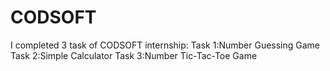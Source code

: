 # CODSOFT
I completed 3 task of CODSOFT internship:
Task 1:Number Guessing Game
Task 2:Simple Calculator
Task 3:Number Tic-Tac-Toe Game
